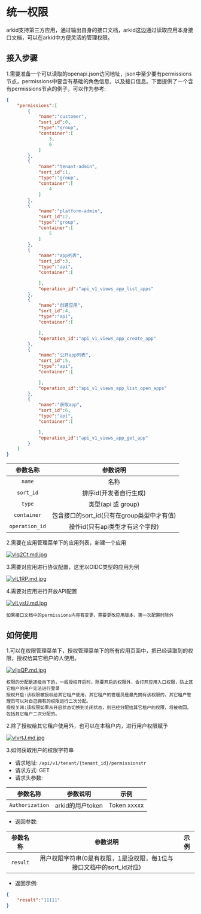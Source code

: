 # 统一权限
arkid支持第三方应用，通过输出自身的接口文档，arkid这边通过读取应用本身接口文档，可以在arkid中方便灵活的管理权限。

## 接入步骤

1.需要准备一个可以读取的openapi.json访问地址，json中至少要有permissions节点，permissions中要含有基础的角色信息，以及接口信息。下面提供了一个含有permissions节点的例子，可以作为参考:

``` json
{
    "permissions":[
        {
            "name":"customer",
            "sort_id":0,
            "type":"group",
            "container":[
                3,
                6
            ]
        },
        {
            "name":"tenant-admin",
            "sort_id":1,
            "type":"group",
            "container":[
                4
            ]
        },
        {
            "name":"platform-admin",
            "sort_id":2,
            "type":"group",
            "container":[
                5
            ]
        },
        {
            "name":"app列表",
            "sort_id":3,
            "type":"api",
            "container":[

            ],
            "operation_id":"api_v1_views_app_list_apps"
        },
        {
            "name":"创建应用",
            "sort_id":4,
            "type":"api",
            "container":[

            ],
            "operation_id":"api_v1_views_app_create_app"
        },
        {
            "name":"公开app列表",
            "sort_id":5,
            "type":"api",
            "container":[

            ],
            "operation_id":"api_v1_views_app_list_open_apps"
        },
        {
            "name":"获取app",
            "sort_id":6,
            "type":"api",
            "container":[

            ],
            "operation_id":"api_v1_views_app_get_app"
        }
    ]
}
```

| 参数名称        | 参数说明           |
| :---------:    | :--------------: |
| `name`    | 名称  |         
| `sort_id` | 排序id(开发者自行生成) |
| `type` | 类型(api 或 group) |
| `container` | 包含接口的sort_id(只有在group类型中才有值) |
| `operation_id` | 操作id(只有api类型才有这个字段) |

2.需要在应用管理菜单下的应用列表，新建一个应用

[![vlq2Ct.md.jpg](https://s1.ax1x.com/2022/08/09/vlq2Ct.md.jpg)](https://imgtu.com/i/vlq2Ct)

3.需要对应用进行协议配置，这里以OIDC类型的应用为例

[![vlL1RP.md.jpg](https://s1.ax1x.com/2022/08/09/vlL1RP.md.jpg)](https://imgtu.com/i/vlL1RP)

4.需要对应用进行开放API配置

[![vlLysU.md.jpg](https://s1.ax1x.com/2022/08/09/vlLysU.md.jpg)](https://imgtu.com/i/vlLysU)

``` title="补充说明"
如果接口文档中的permissions内容有变更，需要更改应用版本，第一次配置时除外
```
## 如何使用

1.可以在权限管理菜单下，授权管理菜单下的所有应用页面中，把已经读取到的权限，授权给其它租户的人使用。

[![vljsQP.md.jpg](https://s1.ax1x.com/2022/08/09/vljsQP.md.jpg)](https://imgtu.com/i/vljsQP)

``` title="补充说明"
权限的分配是逐级向下的，一般授权开启时，除要开启的权限外，会打开应用入口权限，防止其它租户的用户无法进行登录
授权开启:该权限被授权给其它租户使用，其它租户的管理员是最先拥有该权限的，其它租户管理员可以对自己拥有的权限进行二次分配。
授权关闭:该权限如果从开启状态切换到关闭状态，则已经分配给其它租户的权限，将被收回，包括其它租户二次分配的。
```

2.除了授权给其它租户使用外，也可以在本租户内，进行用户权限赋予

[![vlvrtJ.md.jpg](https://s1.ax1x.com/2022/08/09/vlvrtJ.md.jpg)](https://imgtu.com/i/vlvrtJ)

3.如何获取用户的权限字符串

- 请求地址: `/api/v1/tenant/{tenant_id}/permissionstr`
- 请求方式: GET
- 请求头参数:

| 参数名称        | 参数说明           | 示例           |
| :---------:    | :--------------: | :--------------: |
| `Authorization`  | arkid的用户token  |  Token xxxxx

- 返回参数:

| 参数名称        | 参数说明           | 示例           |
| :---------:    | :--------------: | :--------------: |
| `result`    | 用户权限字符串(0是有权限，1是没权限，每1位与接口文档中的sort_id对应)  |

- 返回示例: 
``` json
{
    "result":"11111"
}
```